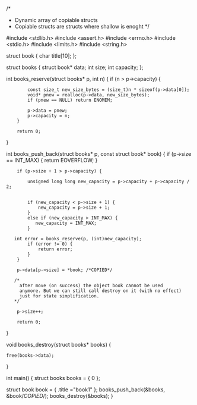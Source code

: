 /*
  *  Dynamic array of copiable structs
  *  Copiable structs are structs where shallow is enoght
 */


#include <stdlib.h>
#include <assert.h>
#include <errno.h>
#include <stdio.h>
#include <limits.h>
#include <string.h>


struct book {
    char title[10];
};



struct books {
    struct book* data;
        int size;
        int capacity;
};

int books_reserve(struct books* p, int n)
{
        if (n > p->capacity) {

            const size_t new_size_bytes = (size_t)n * sizeof(p->data[0]);
            void* pnew = realloc(p->data, new_size_bytes);
            if (pnew == NULL) return ENOMEM;

            p->data = pnew;
            p->capacity = n;
        }

        return 0;
}



int books_push_back(struct books* p, const struct book* book)
{
        if (p->size == INT_MAX) {
            return EOVERFLOW;
        }

        if (p->size + 1 > p->capacity) {

            unsigned long long new_capacity = p->capacity + p->capacity / 2;


            if (new_capacity < p->size + 1) {
                new_capacity = p->size + 1;
            }
            else if (new_capacity > INT_MAX) {
               new_capacity = INT_MAX;
            }

       int error = books_reserve(p, (int)new_capacity);
            if (error != 0) {
                return error;
            }
        }

        p->data[p->size] = *book; /*COPIED*/

       /*
         after move (on success) the object book cannot be used 
         anymore. But we can still call destroy on it (with no effect)
         just for state simplification.
       */

        p->size++;

        return 0;
}

void books_destroy(struct books* books)
{

    free(books->data);
}


int main()
{
   struct books books = { 0 };

   struct book book = { .title ="book1" };
   books_push_back(&books, &book/*COPIED*/);
   books_destroy(&books);
}
